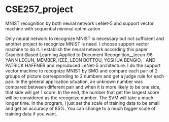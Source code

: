 # CSE257_project
MNIST recognition by both neural network LeNet-5 and support vector machine with sequential minimal optimization

Only neural network to recognize MNIST is necessary but not sufficient and another project to recognize MNIST is need.
I choose support vector machine to do it.
I establish the neural network according this paper Gradient-Based Learning Applied to Document Recognition__lecun-98 YANN LECUN, MEMBER, IEEE, LEON BOTTOU, YOSHUA BENGIO, ´ AND PATRICK HAFFNER and reproduced LeNet-5 architecture.
I do the support vector machine to recognize MNIST by SMO and compare each pair of 2 groups of picture corresponding to 2 numbers and get a judge rule for each pair. In the general application situation, an unknown number was compared between different pair and when it is more likely to be one side, that side will get 1 score. In the end, the number that get the largest score will be considered as the recognize number.
The SVM will take a much longer time. In the program, I just set the scale of training data to be small and get an accuracy of 85%. You can change to a much bigger scale of training data if you want.

